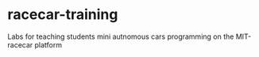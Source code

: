 # racecar-training
Labs for teaching students mini autnomous cars programming on the MIT-racecar platform 
